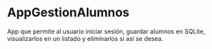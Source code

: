 # AppGestionAlumnos
App que permite al usuario iniciar sesión, guardar alumnos en SQLite, visualizarlos en un listado y eliminarlos si así se desea.

